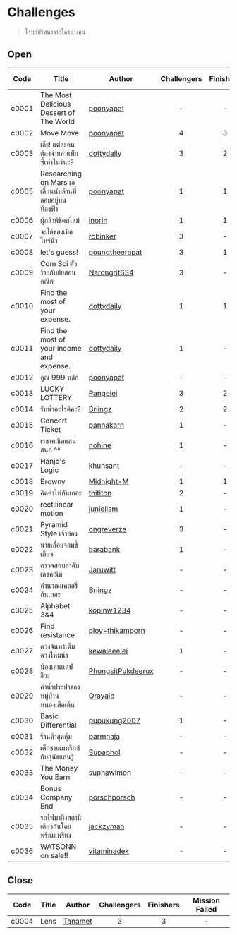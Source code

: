 # Challenges #
> โจทย์ปริศนาจากใครบางคน

## Open ##
| Code | Title | Author | Challengers | Finishers | Mission Failed |
| ------ | ------- | -------- | :-------: | :-------: | :-----: |
| c0001 | The Most Delicious Dessert of The World | [poonyapat](https://github.com/poonyapat) | - | - | - |
| c0002 | Move Move | [poonyapat](https://github.com/poonyapat) | 4 | 3 | 2 |
| c0003 | เอ๊ะ! แต่ละคนต้องจ่ายค่าแท็กซี่่เท่าไหร่นะ? | [dottydaily](https://github.com/dottydaily) | 3 | 2 | 2 |
| c0005 | Researching on Mars เอเลี่ยนนับล้านที่ลอยอยู่บนท้องฟ้า | [poonyapat](https://github.com/poonyapat) | 1 | 1 | - |
| c0006 | ผู้กล้าพิชิตสไลม์ | [inorin](https://github.com/inorinchan) | 1 | 1 | - |
| c0007 | จะได้ของเมื่อไหร่น้า | [robinker](https://github.com/robinker) | 3 | - | 1 |
| c0008 | let's guess! | [poundtheerapat](https://github.com/poundtheerapat) | 3 | 1 | - |
| c0009 | Com Sci ตัวร้ายกับยัยสอนคณิต | [Narongrit634](https://github.com/Narongrit634) | 3 | - | - |
| c0010 | Find the most of your expense. | [dottydaily](https://github.com/dottydaily) | 1 | 1 | - |
| c0011 | Find the most of your income and expense. | [dottydaily](https://github.com/dottydaily) | 1 | - | - |
| c0012 | คูณ 999 หลัก | [poonyapat](https://github.com/poonyapat) | - | - | - |
| c0013 | LUCKY LOTTERY | [Pangeiei](https://github.com/Pangeiei) | 3 | 2 | - |
| c0014 | รับน้ำอะไรดีคะ? | [Briingz](https://github.com/Briingz) | 2 | 2 | - |
| c0015 | Concert Ticket | [pannakarn](https://github.com/pannakarn) | 1 | - | - |
| c0016 | เรขาคณิตแสนสนุก ^^ | [nohine](https://github.com/nohine) | 1 | - | - |
| c0017 | Hanjo's Logic | [khunsant](https://github.com/khunsant) | - | - | - |
| c0018 | Browny | [Midnight-M](https://github.com/Midnight-M) | 1 | 1 | - |
| c0019 | คิดค่าไฟกันเถอะ | [thititon](https://github.com/thititon) | 2 | - | - |
| c0020 | rectilinear motion | [junielism](https://github.com/junielism) | 1 | - | - |
| c0021 | Pyramid Style เจ้าอ๋อง | [ongreverze](https://github.com/ongreverze) | 3 | - | - |
| c0022 | นายเอื่อยจอมขี้เกียจ | [barabank](https://github.com/barabank) | 1 | - | - |
| c0023 | ตรวจสอบลำดับเลขคณิต | [Jaruwitt](https://github.com/Jaruwitt) | - | - | - |
| c0024 | คำนวณแคลอรี่กันเถอะ | [Briingz](https://github.com/Briingz) | - | - | - |
| c0025 | Alphabet 3&4 | [kopinw1234](https://github.com/kopinw1234) | - | - | - |
| c0026 | Find resistance | [ploy-thikamporn](https://github.com/ploy-thikamporn) | - | - | - |
| c0027 | ดวงจันทร์เต็มดวงไหมน้า | [kewaleeeiei](https://github.com/kewaleeeiei) | 1 | - | - |
| c0028 | น้องเคนเเลปชีวะ | [PhongsitPukdeerux](https://github.com/PhongsitPukdeerux) | - | - | - |
| c0029 | ค่าน้ำประปาของหมู่บ้านหนองเสือเต้น | [Orayajp](https://github.com/Orayajp) | - | - | - |
| c0030 | Basic Differential | [pupukung2007](https://github.com/pupukung2007) | 1 | - | - |
| c0031 | ร้านค้าสุดคุ้ม | [parmnaja](https://github.com/parmnaja) | - | - | - |
| c0032 | เด็กชายเมทริกซ์กับสุนัขแสนรู้ | [Supaphol](https://github.com/Supaphol) | - | - | - |
| c0033 | The Money You Earn | [suphawimon](https://github.com/suphawimon) | - | - | - |
| c0034 | Bonus Company End | [porschporsch](https://github.com/porschporsch) | - | - | - |
| c0035 | รถไฟมาถึงสถานีเดียวกันโดยพร้อมเพรียง | [jackzyman](https://github.com/jackzyman) | - | - | - |
| c0036 | WATSONN on sale!! | [vitaminadek](https://github.com/vitaminadek) | - | - | - |

## Close ##
| Code | Title | Author | Challengers | Finishers | Mission Failed |
| ------ | ------- | -------- | :-------: | :-------: | :-----: |
| c0004 | Lens | [Tanamet](https://github.com/Tanamet) | 3 | 3 | - |
